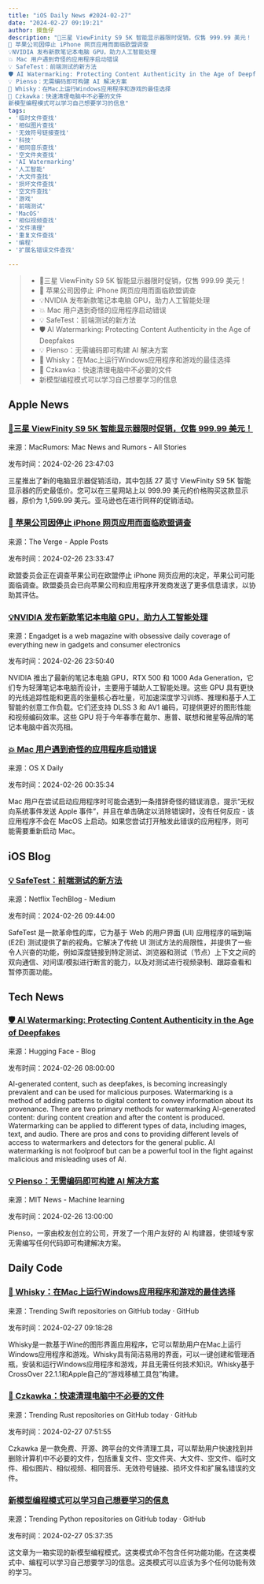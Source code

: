 ```yaml
---
title: "iOS Daily News #2024-02-27"
date: "2024-02-27 09:19:21"
author: 摸鱼仔
description: "🌟三星 ViewFinity S9 5K 智能显示器限时促销，仅售 999.99 美元！
🍎 苹果公司因停止 iPhone 网页应用而面临欧盟调查
💡NVIDIA 发布新款笔记本电脑 GPU，助力人工智能处理
💥 Mac 用户遇到奇怪的应用程序启动错误
💡 SafeTest：前端测试的新方法
🛡️ AI Watermarking: Protecting Content Authenticity in the Age of Deepfakes
💡 Pienso：无需编码即可构建 AI 解决方案
🥃 Whisky：在Mac上运行Windows应用程序和游戏的最佳选择
🌟 Czkawka：快速清理电脑中不必要的文件
新模型编程模式可以学习自己想要学习的信息"
tags: 
- '临时文件查找'
- '相似图片查找'
- '无效符号链接查找'
- '科技'
- '相同音乐查找'
- '空文件夹查找'
- 'AI Watermarking'
- '人工智能'
- '大文件查找'
- '损坏文件查找'
- '空文件查找'
- '游戏'
- '前端测试'
- 'MacOS'
- '相似视频查找'
- '文件清理'
- '重复文件查找'
- '编程'
- '扩展名错误文件查找'

---
```


> * 🌟三星 ViewFinity S9 5K 智能显示器限时促销，仅售 999.99 美元！
> * 🍎 苹果公司因停止 iPhone 网页应用而面临欧盟调查
> * 💡NVIDIA 发布新款笔记本电脑 GPU，助力人工智能处理
> * 💥 Mac 用户遇到奇怪的应用程序启动错误
> * 💡 SafeTest：前端测试的新方法
> * 🛡️ AI Watermarking: Protecting Content Authenticity in the Age of Deepfakes
> * 💡 Pienso：无需编码即可构建 AI 解决方案
> * 🥃 Whisky：在Mac上运行Windows应用程序和游戏的最佳选择
> * 🌟 Czkawka：快速清理电脑中不必要的文件
> * 新模型编程模式可以学习自己想要学习的信息

## Apple News

### [🌟三星 ViewFinity S9 5K 智能显示器限时促销，仅售 999.99 美元！](https://www.macrumors.com/2024/02/26/samsung-viewfinity-massive-discount/)

来源：MacRumors: Mac News and Rumors - All Stories

发布时间：2024-02-26 23:47:03

三星推出了新的电脑显示器促销活动，其中包括 27 英寸 ViewFinity S9 5K 智能显示器的历史最低价。您可以在三星网站上以 999.99 美元的价格购买这款显示器，原价为 1,599.99 美元。亚马逊也在进行同样的促销活动。

### [🍎 苹果公司因停止 iPhone 网页应用而面临欧盟调查](https://www.theverge.com/2024/2/26/24083511/apple-eu-investigation-web-app-support)

来源：The Verge -  Apple Posts

发布时间：2024-02-26 23:33:47

欧盟委员会正在调查苹果公司在欧盟停止 iPhone 网页应用的决定，苹果公司可能面临调查。欧盟委员会已向苹果公司和应用程序开发商发送了更多信息请求，以协助其评估。

### [💡NVIDIA 发布新款笔记本电脑 GPU，助力人工智能处理](https://www.engadget.com/nvidias-rtx-500-and-1000-ada-gpus-bring-more-ai-smarts-to-thin-and-light-workstations-161517977.html?src=rss)

来源：Engadget is a web magazine with obsessive daily coverage of everything new in gadgets and consumer electronics

发布时间：2024-02-26 23:50:40

NVIDIA 推出了最新的笔记本电脑 GPU，RTX 500 和 1000 Ada Generation，它们专为轻薄笔记本电脑而设计，主要用于辅助人工智能处理。这些 GPU 具有更快的光线追踪性能和更高的张量核心吞吐量，可加速深度学习训练、推理和基于人工智能的创意工作负载。它们还支持 DLSS 3 和 AV1 编码，可提供更好的图形性能和视频编码效率。这些 GPU 将于今年春季在戴尔、惠普、联想和微星等品牌的笔记本电脑中首次亮相。

### [💥 Mac 用户遇到奇怪的应用程序启动错误](https://osxdaily.com/2024/02/25/fix-not-authorized-to-send-apple-events-to-system-events-mac-error/)

来源：OS X Daily

发布时间：2024-02-26 00:35:34

Mac 用户在尝试启动应用程序时可能会遇到一条措辞奇怪的错误消息，提示“无权向系统事件发送 Apple 事件”，并且在单击确定以消除错误时，没有任何反应 - 该应用程序不会在 MacOS 上启动。如果您尝试打开触发此错误的应用程序，则可能需要重新启动 Mac。

## iOS Blog

### [💡 SafeTest：前端测试的新方法](https://netflixtechblog.com/introducing-safetest-a-novel-approach-to-front-end-testing-37f9f88c152d?source=rss----2615bd06b42e---4)

来源：Netflix TechBlog - Medium

发布时间：2024-02-26 09:44:00

SafeTest 是一款革命性的库，它为基于 Web 的用户界面 (UI) 应用程序的端到端 (E2E) 测试提供了新的视角。它解决了传统 UI 测试方法的局限性，并提供了一些令人兴奋的功能，例如深度链接到特定测试、浏览器和测试（节点）上下文之间的双向通信、对间谍/模拟进行断言的能力，以及对测试进行视频录制、跟踪查看和暂停页面功能。

## Tech News

### [🛡️ AI Watermarking: Protecting Content Authenticity in the Age of Deepfakes](https://huggingface.co/blog/watermarking)

来源：Hugging Face - Blog

发布时间：2024-02-26 08:00:00

AI-generated content, such as deepfakes, is becoming increasingly prevalent and can be used for malicious purposes. Watermarking is a method of adding patterns to digital content to convey information about its provenance. There are two primary methods for watermarking AI-generated content: during content creation and after the content is produced. Watermarking can be applied to different types of data, including images, text, and audio. There are pros and cons to providing different levels of access to watermarkers and detectors for the general public. AI watermarking is not foolproof but can be a powerful tool in the fight against malicious and misleading uses of AI.

### [💡 Pienso：无需编码即可构建 AI 解决方案](https://news.mit.edu/2024/pienso-putting-user-friendly-ai-problem-solving-0226)

来源：MIT News - Machine learning

发布时间：2024-02-26 13:00:00

Pienso，一家由校友创立的公司，开发了一个用户友好的 AI 构建器，使领域专家无需编写任何代码即可构建解决方案。

## Daily Code

### [🥃 Whisky：在Mac上运行Windows应用程序和游戏的最佳选择](https://github.com/Whisky-App/Whisky)

来源：Trending Swift repositories on GitHub today · GitHub

发布时间：2024-02-27 09:18:28

Whisky是一款基于Wine的图形界面应用程序，它可以帮助用户在Mac上运行Windows应用程序和游戏。Whisky具有简洁易用的界面，可以一键创建和管理酒瓶，安装和运行Windows应用程序和游戏，并且无需任何技术知识。Whisky基于CrossOver 22.1.1和Apple自己的“游戏移植工具包”构建。

### [🌟 Czkawka：快速清理电脑中不必要的文件](https://github.com/qarmin/czkawka)

来源：Trending Rust repositories on GitHub today · GitHub

发布时间：2024-02-27 07:51:55

Czkawka 是一款免费、开源、跨平台的文件清理工具，可以帮助用户快速找到并删除计算机中不必要的文件，包括重复文件、空文件夹、大文件、空文件、临时文件、相似图片、相似视频、相同音乐、无效符号链接、损坏文件和扩展名错误的文件。

### [新模型编程模式可以学习自己想要学习的信息](https://github.com/WongKinYiu/yolov9)

来源：Trending Python repositories on GitHub today · GitHub

发布时间：2024-02-27 05:37:35

这文章为一箱实现的新模型编程模式。这类模式命不包含任何功能功能。在这类模式中、编程可以学习自己想要学习的信息。这类模式可以应该为多个任何功能有效的学习。
